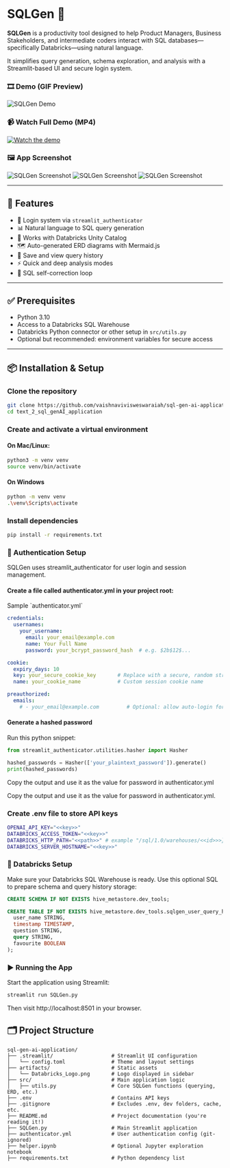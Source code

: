 # SQLGen 🧠

**SQLGen** is a productivity tool designed to help Product Managers, Business Stakeholders, and intermediate coders interact with SQL databases—specifically Databricks—using natural language.

It simplifies query generation, schema exploration, and analysis with a Streamlit-based UI and secure login system.

### 🎞 Demo (GIF Preview)

![SQLGen Demo](artifacts/sqlGenDemo.gif)

### 📹 Watch Full Demo (MP4)

[![Watch the demo](artifacts/ERD.png)](artifacts/sqlGenDemo2x.mp4)

### 🖼 App Screenshot

![SQLGen Screenshot](artifacts/QuickAnalysis.png)
![SQLGen Screenshot](artifacts/Favourites.png)
![SQLGen Screenshot](artifacts/DeepAnalysis.png)

---

## 🚀 Features

- 🔐 Login system via `streamlit_authenticator`
- 📊 Natural language to SQL query generation
- 🧱 Works with Databricks Unity Catalog
- 🗺️ Auto-generated ERD diagrams with Mermaid.js
- 📌 Save and view query history
- ⚡ Quick and deep analysis modes
- 🔁 SQL self-correction loop

---

## ✅ Prerequisites

- Python 3.10
- Access to a Databricks SQL Warehouse
- Databricks Python connector or other setup in `src/utils.py`
- Optional but recommended: environment variables for secure access

---

## 📦 Installation & Setup

### Clone the repository

```bash
git clone https://github.com/vaishnavivisweswaraiah/sql-gen-ai-application.git
cd text_2_sql_genAI_application
```
### Create and activate a virtual environment
#### On Mac/Linux:
```bash
python3 -m venv venv
source venv/bin/activate
```
#### On Windows
```bash
python -m venv venv
.\venv\Scripts\activate
```
### Install dependencies
```bash
pip install -r requirements.txt
```
### 🔐 Authentication Setup
SQLGen uses streamlit_authenticator for user login and session management.

#### Create a file called authenticator.yml in your project root:
<summary>Sample `authenticator.yml`</summary>

```yaml
credentials:
  usernames:
    your_username:
      email: your_email@example.com
      name: Your Full Name
      password: your_bcrypt_password_hash  # e.g. $2b$12$...

cookie:
  expiry_days: 10
  key: your_secure_cookie_key       # Replace with a secure, random string
  name: your_cookie_name            # Custom session cookie name

preauthorized:
  emails:
    # - your_email@example.com         # Optional: allow auto-login for certain users
```

#### Generate a hashed password
Run this python snippet:
```python
from streamlit_authenticator.utilities.hasher import Hasher

hashed_passwords = Hasher(['your_plaintext_password']).generate()
print(hashed_passwords)
```
Copy the output and use it as the value for password in authenticator.yml

Copy the output and use it as the value for password in authenticator.yml.

### Create .env file to store API keys

```bash
OPENAI_API_KEY="<<key>>"
DATABRICKS_ACCESS_TOKEN="<<key>>"
DATABRICKS_HTTP_PATH="<<path>>" # example "/sql/1.0/warehouses/<<id>>>}"
DATABRICKS_SERVER_HOSTNAME="<<key>>"
```

### 🧱 Databricks Setup
Make sure your Databricks SQL Warehouse is ready. Use this optional SQL to prepare schema and query history storage:
```sql
CREATE SCHEMA IF NOT EXISTS hive_metastore.dev_tools;

CREATE TABLE IF NOT EXISTS hive_metastore.dev_tools.sqlgen_user_query_history (
  user_name STRING,
  timestamp TIMESTAMP,
  question STRING,
  query STRING,
  favourite BOOLEAN
);
```

### ▶️ Running the App
Start the application using Streamlit:
```bash
streamlit run SQLGen.py
```
Then visit http://localhost:8501 in your browser.

## 🗂️ Project Structure
```
sql-gen-ai-application/
├── .streamlit/                   # Streamlit UI configuration
│   └── config.toml               # Theme and layout settings
├── artifacts/                    # Static assets
│   └── Databricks_Logo.png       # Logo displayed in sidebar
├── src/                          # Main application logic
│   ├── utils.py                  # Core SQLGen functions (querying, ERD, etc.)
├── .env                          # Contains API keys
├── .gitignore                    # Excludes .env, dev folders, cache, etc.
├── README.md                     # Project documentation (you're reading it!)
├── SQLGen.py                     # Main Streamlit application
├── authenticator.yml             # User authentication config (git-ignored)
├── helper.ipynb                  # Optional Jupyter exploration notebook
├── requirements.txt              # Python dependency list

```

